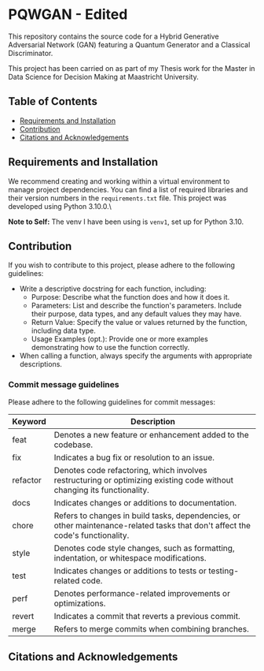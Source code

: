# PQWGAN - Edited
This repository contains the source code for a Hybrid Generative Adversarial Network (GAN) 
featuring a Quantum Generator and a Classical Discriminator.

This project has been carried on as part of my Thesis work for the Master in Data  Science for 
Decision Making at Maastricht University.


## Table of Contents
- [Requirements and Installation](#requirements-and-installation)
- [Contribution](#contribution)
- [Citations and Acknowledgements](#citations-and-acknowledgements)



<a name="requirements-and-installation"></a>
## Requirements and Installation
We recommend creating and working within a virtual environment to manage project dependencies. 
You can find a list of required libraries and their version numbers in the `requirements.txt` 
file. This project was developed using Python 3.10.0.\

**Note to Self:** The venv I have been using is `venv1`, set up for Python 3.10.

<a name="contribution"></a>
## Contribution

If you wish to contribute to this project, please adhere to the following guidelines:

- Write a descriptive docstring for each function, including:
   - Purpose:       Describe what the function does and how it does it.
   - Parameters:    List and describe the function's parameters.  Include their purpose, data types, and any default values they may have. 
   - Return Value:  Specify the value or values returned by the function, including data type. 
   - Usage Examples (opt.): Provide one or more examples demonstrating how to use the function correctly.
- When calling a function, always specify the arguments with appropriate descriptions.


### Commit message guidelines
Please adhere to the following guidelines for commit messages:

| Keyword  | Description                                                                                                                         |
|----------|-------------------------------------------------------------------------------------------------------------------------------------|
| feat     | Denotes a new feature or enhancement added to the codebase.                                                                         |
| fix      | Indicates a bug fix or resolution to an issue.                                                                                      |
| refactor | Denotes code refactoring, which involves restructuring or optimizing existing code without changing its functionality.                |
| docs     | Indicates changes or additions to documentation.                                                                                    |
| chore    | Refers to changes in build tasks, dependencies, or other maintenance-related tasks that don't affect the code's functionality.      |
| style    | Denotes code style changes, such as formatting, indentation, or whitespace modifications.                                           |
| test     | Indicates changes or additions to tests or testing-related code.                                                                    |
| perf     | Denotes performance-related improvements or optimizations.                                                                          |
| revert   | Indicates a commit that reverts a previous commit.                                                                                   |
| merge    | Refers to merge commits when combining branches.                                                                                     |


<a name="citations-and-acknowledgements"></a>
## Citations and Acknowledgements